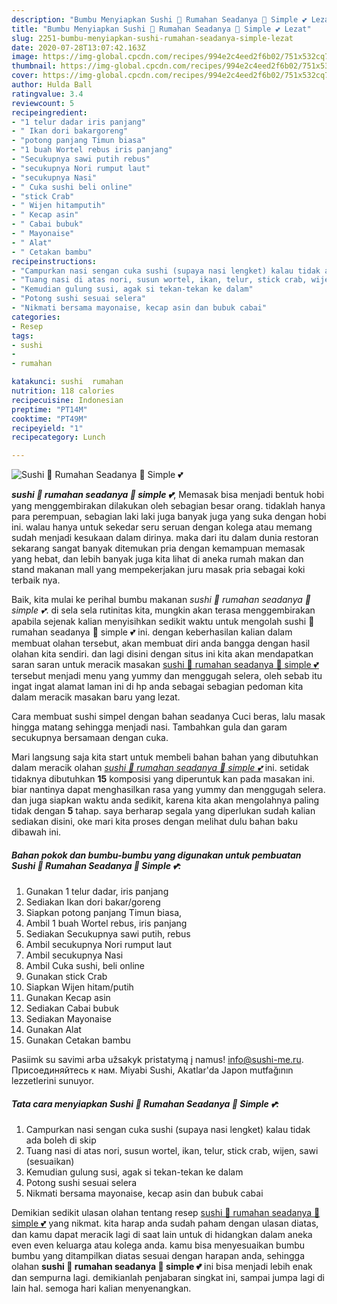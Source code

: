 ```yaml
---
description: "Bumbu Menyiapkan Sushi 🍣 Rumahan Seadanya 🍣 Simple 💕 Lezat"
title: "Bumbu Menyiapkan Sushi 🍣 Rumahan Seadanya 🍣 Simple 💕 Lezat"
slug: 2251-bumbu-menyiapkan-sushi-rumahan-seadanya-simple-lezat
date: 2020-07-28T13:07:42.163Z
image: https://img-global.cpcdn.com/recipes/994e2c4eed2f6b02/751x532cq70/sushi-🍣-rumahan-seadanya-🍣-simple-💕-foto-resep-utama.jpg
thumbnail: https://img-global.cpcdn.com/recipes/994e2c4eed2f6b02/751x532cq70/sushi-🍣-rumahan-seadanya-🍣-simple-💕-foto-resep-utama.jpg
cover: https://img-global.cpcdn.com/recipes/994e2c4eed2f6b02/751x532cq70/sushi-🍣-rumahan-seadanya-🍣-simple-💕-foto-resep-utama.jpg
author: Hulda Ball
ratingvalue: 3.4
reviewcount: 5
recipeingredient:
- "1 telur dadar iris panjang"
- " Ikan dori bakargoreng"
- "potong panjang Timun biasa"
- "1 buah Wortel rebus iris panjang"
- "Secukupnya sawi putih rebus"
- "secukupnya Nori rumput laut"
- "secukupnya Nasi"
- " Cuka sushi beli online"
- "stick Crab"
- " Wijen hitamputih"
- " Kecap asin"
- " Cabai bubuk"
- " Mayonaise"
- " Alat"
- " Cetakan bambu"
recipeinstructions:
- "Campurkan nasi sengan cuka sushi (supaya nasi lengket) kalau tidak ada boleh di skip"
- "Tuang nasi di atas nori, susun wortel, ikan, telur, stick crab, wijen, sawi (sesuaikan)"
- "Kemudian gulung susi, agak si tekan-tekan ke dalam"
- "Potong sushi sesuai selera"
- "Nikmati bersama mayonaise, kecap asin dan bubuk cabai"
categories:
- Resep
tags:
- sushi
- 
- rumahan

katakunci: sushi  rumahan 
nutrition: 118 calories
recipecuisine: Indonesian
preptime: "PT14M"
cooktime: "PT49M"
recipeyield: "1"
recipecategory: Lunch

---
```



![Sushi 🍣 Rumahan Seadanya 🍣 Simple 💕](https://img-global.cpcdn.com/recipes/994e2c4eed2f6b02/751x532cq70/sushi-🍣-rumahan-seadanya-🍣-simple-💕-foto-resep-utama.jpg)

<b><i>sushi 🍣 rumahan seadanya 🍣 simple 💕</i></b>, Memasak bisa menjadi bentuk hobi yang menggembirakan dilakukan oleh sebagian besar orang. tidaklah hanya para perempuan, sebagian laki laki juga banyak juga yang suka dengan hobi ini. walau hanya untuk sekedar seru seruan dengan kolega atau memang sudah menjadi kesukaan dalam dirinya. maka dari itu dalam dunia restoran sekarang sangat banyak ditemukan pria dengan kemampuan memasak yang hebat, dan lebih banyak juga kita lihat di aneka rumah makan dan stand makanan mall yang mempekerjakan juru masak pria sebagai koki terbaik nya.

Baik, kita mulai ke perihal bumbu makanan <i>sushi 🍣 rumahan seadanya 🍣 simple 💕</i>. di sela sela rutinitas kita, mungkin akan terasa menggembirakan apabila sejenak kalian menyisihkan sedikit waktu untuk mengolah sushi 🍣 rumahan seadanya 🍣 simple 💕 ini. dengan keberhasilan kalian dalam membuat olahan tersebut, akan membuat diri anda bangga dengan hasil olahan kita sendiri. dan lagi disini dengan situs ini kita akan mendapatkan saran saran untuk meracik masakan <u>sushi 🍣 rumahan seadanya 🍣 simple 💕</u> tersebut menjadi menu yang yummy dan menggugah selera, oleh sebab itu ingat ingat alamat laman ini di hp anda sebagai sebagian pedoman kita dalam meracik masakan baru yang lezat.

Cara membuat sushi simpel dengan bahan seadanya Cuci beras, lalu masak hingga matang sehingga menjadi nasi. Tambahkan gula dan garam secukupnya bersamaan dengan cuka.


Mari langsung saja kita start untuk membeli bahan bahan yang dibutuhkan dalam meracik olahan <u><i>sushi 🍣 rumahan seadanya 🍣 simple 💕</i></u> ini. setidak tidaknya dibutuhkan <b>15</b> komposisi yang diperuntuk kan pada masakan ini. biar nantinya dapat menghasilkan rasa yang yummy dan menggugah selera. dan juga siapkan waktu anda sedikit, karena kita akan mengolahnya paling tidak dengan <b>5</b> tahap. saya berharap segala yang diperlukan sudah kalian sediakan disini, oke mari kita proses dengan melihat dulu bahan baku dibawah ini.

<!--inarticleads1-->

##### Bahan pokok dan bumbu-bumbu yang digunakan untuk pembuatan Sushi 🍣 Rumahan Seadanya 🍣 Simple 💕:

1. Gunakan 1 telur dadar, iris panjang
1. Sediakan  Ikan dori bakar/goreng
1. Siapkan potong panjang Timun biasa,
1. Ambil 1 buah Wortel rebus, iris panjang
1. Sediakan Secukupnya sawi putih, rebus
1. Ambil secukupnya Nori rumput laut
1. Ambil secukupnya Nasi
1. Ambil  Cuka sushi, beli online
1. Gunakan stick Crab
1. Siapkan  Wijen hitam/putih
1. Gunakan  Kecap asin
1. Sediakan  Cabai bubuk
1. Sediakan  Mayonaise
1. Gunakan  Alat
1. Gunakan  Cetakan bambu


Pasiimk su savimi arba užsakyk pristatymą į namus! info@sushi-me.ru. Присоединяйтесь к нам. Miyabi Sushi, Akatlar&#39;da Japon mutfağının lezzetlerini sunuyor. 

<!--inarticleads2-->

##### Tata cara menyiapkan Sushi 🍣 Rumahan Seadanya 🍣 Simple 💕:

1. Campurkan nasi sengan cuka sushi (supaya nasi lengket) kalau tidak ada boleh di skip
1. Tuang nasi di atas nori, susun wortel, ikan, telur, stick crab, wijen, sawi (sesuaikan)
1. Kemudian gulung susi, agak si tekan-tekan ke dalam
1. Potong sushi sesuai selera
1. Nikmati bersama mayonaise, kecap asin dan bubuk cabai




Demikian sedikit ulasan olahan tentang resep <u>sushi 🍣 rumahan seadanya 🍣 simple 💕</u> yang nikmat. kita harap anda sudah paham dengan ulasan diatas, dan kamu dapat meracik lagi di saat lain untuk di hidangkan dalam aneka even even keluarga atau kolega anda. kamu bisa menyesuaikan bumbu bumbu yang ditampilkan diatas sesuai dengan harapan anda, sehingga olahan <b>sushi 🍣 rumahan seadanya 🍣 simple 💕</b> ini bisa menjadi lebih enak dan sempurna lagi. demikianlah penjabaran singkat ini, sampai jumpa lagi di lain hal. semoga hari kalian menyenangkan.
